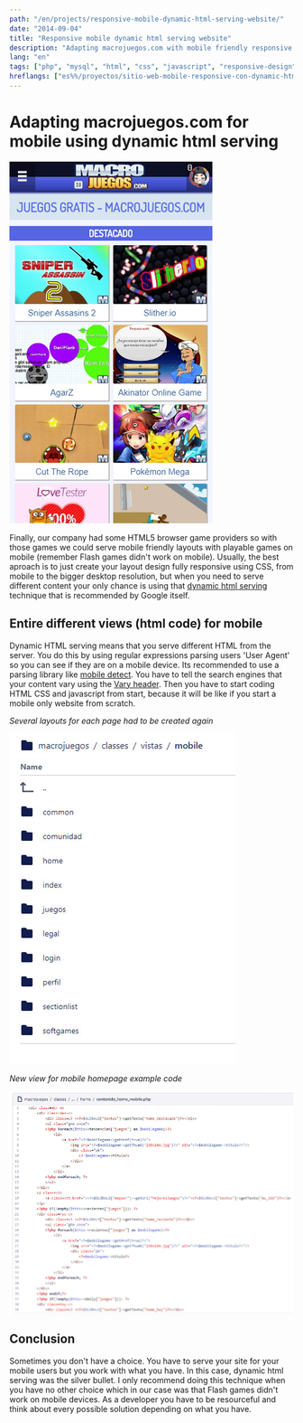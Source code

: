 ```yaml
---
path: "/en/projects/responsive-mobile-dynamic-html-serving-website/"
date: "2014-09-04"
title: "Responsive mobile dynamic html serving website"
description: "Adapting macrojuegos.com with mobile friendly responsive layouts but with a different html rendered from the server."
lang: "en"
tags: ["php", "mysql", "html", "css", "javascript", "responsive-design", "web-development", "private-project", "company:panaworld"]
hreflangs: ["es%%/proyectos/sitio-web-mobile-responsive-con-dynamic-html-serving/", "en%%/en/projects/responsive-mobile-dynamic-html-serving-website/"]
---
```

# Adapting macrojuegos.com for mobile using dynamic html serving

![macrojuegos.com mobile layout](macrojuegos-mobile.jpg)

Finally, our company had some HTML5 browser game providers so with those games we could serve mobile friendly layouts with playable games on mobile (remember Flash games didn't work on mobile). Usually, the best aproach is to just create your layout design fully responsive using CSS, from mobile to the bigger desktop resolution, but when you need to serve different content your only chance is using that [dynamic html serving](https://developers.google.com/search/mobile-sites/mobile-seo/dynamic-serving?hl=en) technique that is recommended by Google itself.

## Entire different views (html code) for mobile

Dynamic HTML serving means that you serve different HTML from the server. You do this by using regular expressions parsing users 'User Agent' so you can see if they are on a mobile device. Its recommended to use a parsing library like [mobile detect](https://github.com/serbanghita/Mobile-Detect). You have to tell the search engines that your content vary using the [Vary header](https://developer.mozilla.org/en-US/docs/Web/HTTP/Headers/Vary). Then you have to start coding HTML CSS and javascript from start, because it will be like if you start a mobile only website from scratch.

*Several layouts for each page had to be created again*

![Different layouts for mobile](different-layouts-for-mobile.jpg)

*New view for mobile homepage example code*

![Home mobile view code](view-code-for-home-mobile.jpg)

## Conclusion

Sometimes you don't have a choice. You have to serve your site for your mobile users but you work with what you have. In this case, dynamic html serving was the silver bullet. I only recommend doing this technique when you have no other choice which in our case was that Flash games didn't work on mobile devices. As a developer you have to be resourceful and think about every possible solution depending on what you have.
